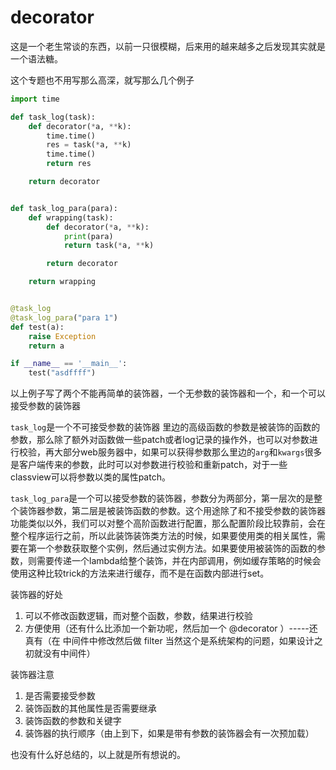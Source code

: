 # decorator
这是一个老生常谈的东西，以前一只很模糊，后来用的越来越多之后发现其实就是一个语法糖。

这个专题也不用写那么高深，就写那么几个例子

```python
import time

def task_log(task):
    def decorator(*a, **k):
        time.time()
        res = task(*a, **k)
        time.time()
        return res

    return decorator


def task_log_para(para):
    def wrapping(task):
        def decorator(*a, **k):
            print(para)
            return task(*a, **k)

        return decorator

    return wrapping


@task_log
@task_log_para("para 1")
def test(a):
    raise Exception
    return a

if __name__ == '__main__':
    test("asdffff")
```

以上例子写了两个不能再简单的装饰器，一个无参数的装饰器和一个，和一个可以接受参数的装饰器

`task_log`是一个不可接受参数的装饰器
里边的高级函数的参数是被装饰的函数的参数，那么除了额外对函数做一些patch或者log记录的操作外，也可以对参数进行校验，再大部分web服务器中，如果可以获得参数那么里边的`arg`和`kwargs`很多是客户端传来的参数，此时可以对参数进行校验和重新patch，对于一些classview可以将参数以类的属性patch。


`task_log_para`是一个可以接受参数的装饰器，参数分为两部分，第一层次的是整个装饰器参数，第二层是被装饰函数的参数。这个用途除了和不接受参数的装饰器功能类似以外，我们可以对整个高阶函数进行配置，那么配置阶段比较靠前，会在整个程序运行之前，所以此装饰装饰类方法的时候，如果要使用类的相关属性，需要在第一个参数获取整个实例，然后通过实例方法。如果要使用被装饰的函数的参数，则需要传递一个lambda给整个装饰，并在内部调用，例如缓存策略的时候会使用这种比较trick的方法来进行缓存，而不是在函数内部进行set。

装饰器的好处

1. 可以不修改函数逻辑，而对整个函数，参数，结果进行校验
2. 方便使用（还有什么比添加一个新功呢，然后加一个 @decorator ）-----还真有（在 中间件中修改然后做 filter 当然这个是系统架构的问题，如果设计之初就没有中间件）

装饰器注意
1. 是否需要接受参数
2. 装饰函数的其他属性是否需要继承
3. 装饰函数的参数和关键字
4. 装饰器的执行顺序（由上到下，如果是带有参数的装饰器会有一次预加载）

也没有什么好总结的，以上就是所有想说的。